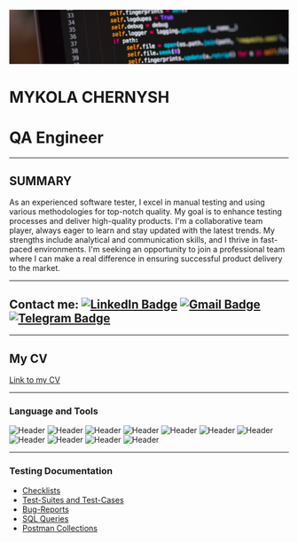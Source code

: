 [![Header](https://github.com/qaMykolaChernysh/Mykola_Chernysh/blob/main/CHp.jpg)]()
# MYKOLA CHERNYSH
# QA Engineer

___

## SUMMARY
As an experienced software tester, I excel in manual testing and using various methodologies for top-notch quality. My goal is to enhance testing processes and deliver high-quality products. I'm a collaborative team player, always eager to learn and stay updated with the latest trends. My strengths include analytical and communication skills, and I thrive in fast-paced environments. I'm seeking an opportunity to join a professional team where I can make a real difference in ensuring successful product delivery to the market.

___

## Contact me: [![LinkedIn Badge](https://img.shields.io/badge/-LinkedIn-blue?style=flat&logo=LinkedIn&logoColor=white)](https://www.linkedin.com/in/mykola-chernysh-94b95a282/) [![Gmail Badge](https://img.shields.io/badge/-Gmail-red?style=flat&logo=Gmail&logoColor=white)](mailto:qa.mykola.chernysh@gmail.com) [![Telegram Badge](https://img.shields.io/badge/-Telegram-blue?style=flat&logo=Telegram&logoColor=white)](https://web.telegram.org/k/#@DT88D)

___

## My CV
[Link to my CV](https://www.figma.com/proto/ezuWi3wOEWUwtfQScFXKa1/Untitled?type=design&node-id=16-2&t=FQDowbw4dcsgn1GR-0&scaling=min-zoom&page-id=0%3A1)

___

### Language and Tools
![Header](https://img.shields.io/badge/Jira-090909?style=for-the-badge&logo=jira&logoColor=136be1)
![Header](https://img.shields.io/badge/Postman-090909?style=for-the-badge&logo=postman&logoColor=f76935)
![Header](https://img.shields.io/badge/Github-090909?style=for-the-badge&logo=github&logoColor=8cc4d7)
![Header](https://img.shields.io/badge/Git-090909?style=for-the-badge&logo=git&logoColor=red)
![Header](https://img.shields.io/badge/Figma-090909?style=for-the-badge&logo=figma&logoColor=7d5fa6)
![Header](https://img.shields.io/badge/AndroidStudio-090909?style=for-the-badge&logo=androidstudio&logoColor=3ad07d)
![Header](https://img.shields.io/badge/MySQL-090909?style=for-the-badge&logo=mysql&logoColor=00618a)
![Header](https://img.shields.io/badge/SQLite-090909?style=for-the-badge&logo=sqlite&logoColor=blue)
![Header](https://img.shields.io/badge/DevTools-090909?style=for-the-badge&logo=googlechrome&logoColor=2674f2)
![Header](https://img.shields.io/badge/TestRail-090909?style=for-the-badge&logo=TestRail&logoColor=71b556)
![Header](https://img.shields.io/badge/ChatGPT-090909?style=for-the-badge&logo=chatgpt&logoColor=wite)
___

### Testing Documentation

- [Checklists]([https://docs.google.com/spreadsheets/d/1Xt2m9-HvyXUFxPlQEBahH6J_hhF5dJS12oM9t62H4Fo/edit?usp=sharing](https://drive.google.com/drive/folders/1EIsMUYT-bU4eGYH5GB3ypOTqa764nEQ7?usp=sharing))
- [Test-Suites and Test-Cases]()
- [Bug-Reports]()
- [SQL Queries]()
- [Postman Collections](https://api.postman.com/collections/27171467-a31adb44-57fb-4b99-92ff-af314113fd59?access_key=PMAT-01HJ7HHD4Z7Q11TMPDYQ5ZPYB6)

